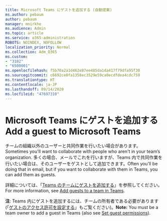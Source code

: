 ```yaml
---
title: Microsoft Teams にゲストを追加する (自動提案)
ms.author: pebaum
author: pebaum
manager: mnirkhe
ms.audience: Admin
ms.topic: article
ms.service: o365-administration
ROBOTS: NOINDEX, NOFOLLOW
localization_priority: Normal
ms.collection: Adm_O365
ms.custom:
- "3182"
- "6500001"
ms.openlocfilehash: f5b70a2a1d462e87ee485da1da417f79dfa95f30
ms.sourcegitcommit: c6692ce0fa1358ec3529e59ca0ecdfdea4cdc759
ms.translationtype: HT
ms.contentlocale: ja-JP
ms.lasthandoff: 09/14/2020
ms.locfileid: "47697310"
---
```

# <a name="add-a-guest-to-microsoft-teams"></a><span data-ttu-id="2d776-102">Microsoft Teams にゲストを追加する</span><span class="sxs-lookup"><span data-stu-id="2d776-102">Add a guest to Microsoft Teams</span></span>

<span data-ttu-id="2d776-103">チームの組織以外のユーザーと共同作業を行いたい場合があります。</span><span class="sxs-lookup"><span data-stu-id="2d776-103">Sometimes you'll want to collaborate with people who aren't in your team’s organization.</span></span> <span data-ttu-id="2d776-104">多くの場合、メールでこれを行いますが、Teams 内で共同作業を行いたい場合は、そのユーザーをゲストとして追加できます。</span><span class="sxs-lookup"><span data-stu-id="2d776-104">Often you'll be doing that in email, but if you want to collaborate with them in Teams, you can add them as guests.</span></span>

<span data-ttu-id="2d776-105">詳細については、「[Teams のチームにゲストを追加する](https://support.office.com/article/add-guests-to-a-team-in-teams-fccb4fa6-f864-4508-bdde-256e7384a14f#ID0EAABAAA=Desktop)」を参照してください。</span><span class="sxs-lookup"><span data-stu-id="2d776-105">For more information, see [Add guests to a team in Teams](https://support.office.com/article/add-guests-to-a-team-in-teams-fccb4fa6-f864-4508-bdde-256e7384a14f#ID0EAABAAA=Desktop).</span></span>

<span data-ttu-id="2d776-106">**注**: Teams 内にゲストを追加するには、チームの所有者である必要があります (「[ゲストのアクセス許可を設定する](https://support.office.com/article/set-guest-permissions-for-channels-in-teams-4756c468-2746-4bfd-a582-736d55fcc169)」もご覧ください)。</span><span class="sxs-lookup"><span data-stu-id="2d776-106">**Note:** You must be a team owner to add a guest in Teams (also see [Set guest permissions](https://support.office.com/article/set-guest-permissions-for-channels-in-teams-4756c468-2746-4bfd-a582-736d55fcc169)).</span></span>